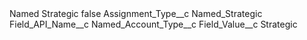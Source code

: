 <?xml version="1.0" encoding="UTF-8"?>
<CustomMetadata xmlns="http://soap.sforce.com/2006/04/metadata" xmlns:xsi="http://www.w3.org/2001/XMLSchema-instance" xmlns:xsd="http://www.w3.org/2001/XMLSchema">
    <label>Named Strategic</label>
    <protected>false</protected>
    <values>
        <field>Assignment_Type__c</field>
        <value xsi:type="xsd:string">Named_Strategic</value>
    </values>
    <values>
        <field>Field_API_Name__c</field>
        <value xsi:type="xsd:string">Named_Account_Type__c</value>
    </values>
    <values>
        <field>Field_Value__c</field>
        <value xsi:type="xsd:string">Strategic</value>
    </values>
</CustomMetadata>
